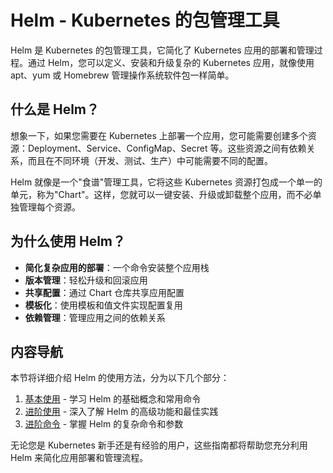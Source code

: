 # Helm - Kubernetes 的包管理工具

Helm 是 Kubernetes 的包管理工具，它简化了 Kubernetes 应用的部署和管理过程。通过 Helm，您可以定义、安装和升级复杂的 Kubernetes 应用，就像使用 apt、yum 或 Homebrew 管理操作系统软件包一样简单。

## 什么是 Helm？

想象一下，如果您需要在 Kubernetes 上部署一个应用，您可能需要创建多个资源：Deployment、Service、ConfigMap、Secret 等。这些资源之间有依赖关系，而且在不同环境（开发、测试、生产）中可能需要不同的配置。

Helm 就像是一个"食谱"管理工具，它将这些 Kubernetes 资源打包成一个单一的单元，称为"Chart"。这样，您就可以一键安装、升级或卸载整个应用，而不必单独管理每个资源。

## 为什么使用 Helm？

- **简化复杂应用的部署**：一个命令安装整个应用栈
- **版本管理**：轻松升级和回滚应用
- **共享配置**：通过 Chart 仓库共享应用配置
- **模板化**：使用模板和值文件实现配置复用
- **依赖管理**：管理应用之间的依赖关系

## 内容导航

本节将详细介绍 Helm 的使用方法，分为以下几个部分：

1. [基本使用](./basic-usage.md) - 学习 Helm 的基础概念和常用命令
2. [进阶使用](./advanced-usage.md) - 深入了解 Helm 的高级功能和最佳实践
3. [进阶命令](./advanced-commands.md) - 掌握 Helm 的复杂命令和参数

无论您是 Kubernetes 新手还是有经验的用户，这些指南都将帮助您充分利用 Helm 来简化应用部署和管理流程。

